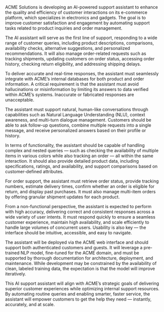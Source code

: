 ACME Solutions is developing an AI-powered support assistant to enhance the quality and efficiency of customer interactions on its e-commerce platform, which specializes in electronics and gadgets. The goal is to improve customer satisfaction and engagement by automating support tasks related to product inquiries and order management.

The AI assistant will serve as the first line of support, responding to a wide range of customer queries, including product descriptions, comparisons, availability checks, alternative suggestions, and personalized recommendations. It will also manage order-related requests such as tracking shipments, updating customers on order status, accessing order history, checking return eligibility, and addressing shipping delays.

To deliver accurate and real-time responses, the assistant must seamlessly integrate with ACME’s internal databases for both product and order information. A critical requirement is that the assistant must avoid hallucinations or misinformation by limiting its answers to data verified within ACME’s systems. Inaccurate or fabricated responses are unacceptable.

The assistant must support natural, human-like conversations through capabilities such as Natural Language Understanding (NLU), context awareness, and multi-turn dialogue management. Customers should be able to ask follow-up questions, combine multiple requests into a single message, and receive personalized answers based on their profile or history.

In terms of functionality, the assistant should be capable of handling complex and nested queries — such as checking the availability of multiple items in various colors while also tracking an order — all within the same interaction. It should also provide detailed product data, including specifications, ratings, and availability, and support comparisons based on customer-defined attributes.

For order support, the assistant must retrieve order status, provide tracking numbers, estimate delivery times, confirm whether an order is eligible for return, and display past purchases. It must also manage multi-item orders by offering granular shipment updates for each product.

From a non-functional perspective, the assistant is expected to perform with high accuracy, delivering correct and consistent responses across a wide variety of user intents. It must respond quickly to ensure a seamless customer experience, maintain high availability, and scale efficiently to handle large volumes of concurrent users. Usability is also key — the interface should be intuitive, accessible, and easy to navigate.

The assistant will be deployed via the ACME web interface and should support both authenticated customers and guests. It will leverage a pre-trained NLP model, fine-tuned for the ACME domain, and must be supported by thorough documentation for architecture, deployment, and maintenance. While development may be constrained by the availability of clean, labeled training data, the expectation is that the model will improve iteratively.

This AI support assistant will align with ACME’s strategic goals of delivering superior customer experiences while optimizing internal support resources. By automating routine queries and enabling smarter, faster service, the assistant will empower customers to get the help they need — instantly, accurately, and at scale.
